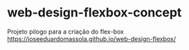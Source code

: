 # web-design-flexbox-concept

Projeto pilogo para a criação do flex-box https://joseeduardomassola.github.io/web-design-flexbox/
